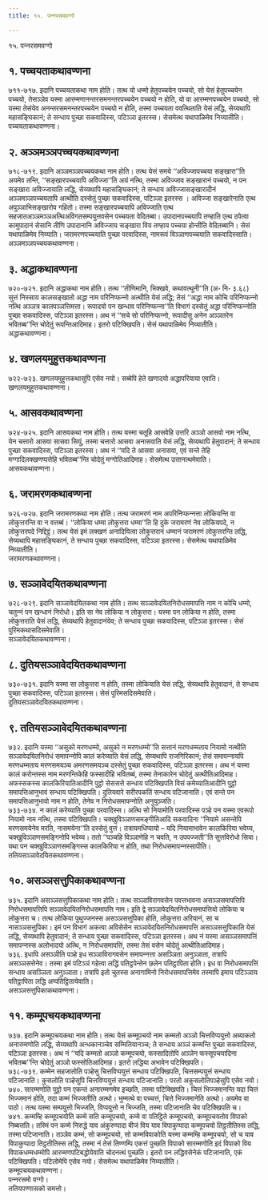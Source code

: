 ```yaml
---
title: १५. पन्‍नरसमवग्गो

---
```

१५. पन्‍नरसमवग्गो  


## १. पच्‍चयताकथावण्णना

७११-७१७. इदानि पच्‍चयताकथा नाम होति। तत्थ यो धम्मो हेतुपच्‍चयेन पच्‍चयो, सो येसं हेतुपच्‍चयेन पच्‍चयो, तेसञ्‍ञेव यस्मा आरम्मणानन्तरसमनन्तरपच्‍चयेन पच्‍चयो न होति, यो वा आरम्मणपच्‍चयेन पच्‍चयो, सो यस्मा तेसंयेव अनन्तरसमनन्तरपच्‍चयेन पच्‍चयो न होति, तस्मा पच्‍चयता ववत्थिताति येसं लद्धि, सेय्यथापि महासङ्घिकानं; ते सन्धाय पुच्छा सकवादिस्स, पटिञ्‍ञा इतरस्स। सेसमेत्थ यथापाळिमेव निय्यातीति।  
पच्‍चयताकथावण्णना।  


## २. अञ्‍ञमञ्‍ञपच्‍चयकथावण्णना

७१८-७१९. इदानि अञ्‍ञमञ्‍ञपच्‍चयकथा नाम होति। तत्थ येसं समये ‘‘अविज्‍जापच्‍चया सङ्खारा’’ति अयमेव तन्ति, ‘‘सङ्खारपच्‍चयापि अविज्‍जा’’ति अयं नत्थि, तस्मा अविज्‍जाव सङ्खारानं पच्‍चयो, न पन सङ्खारा अविज्‍जायाति लद्धि, सेय्यथापि महासङ्घिकानं; ते सन्धाय अविज्‍जासङ्खारादीनं अञ्‍ञमञ्‍ञपच्‍चयतापि अत्थीति दस्सेतुं पुच्छा सकवादिस्स, पटिञ्‍ञा इतरस्स । अविज्‍जा सङ्खारेनाति एत्थ अपुञ्‍ञाभिसङ्खारोव गहितो। तस्मा सङ्खारपच्‍चयापि अविज्‍जाति एत्थ सहजातअञ्‍ञमञ्‍ञअत्थिअविगतसम्पयुत्तवसेन पच्‍चयता वेदितब्बा। उपादानपच्‍चयापि तण्हाति एत्थ ठपेत्वा कामुपादानं सेसानि तीणि उपादानानि अविज्‍जाय सङ्खारा विय तण्हाय पच्‍चया होन्तीति वेदितब्बानि। सेसं यथापाळिमेव निय्याति। जरामरणपच्‍चयाति पुच्छा परवादिस्स, नामरूपं विञ्‍ञाणपच्‍चयाति सकवादिस्साति।  
अञ्‍ञमञ्‍ञपच्‍चयकथावण्णना।  


## ३. अद्धाकथावण्णना

७२०-७२१. इदानि अद्धाकथा नाम होति। तत्थ ‘‘तीणिमानि, भिक्खवे, कथावत्थूनी’’ति (अ॰ नि॰ ३.६८) सुत्तं निस्साय कालसङ्खातो अद्धा नाम परिनिप्फन्‍नो अत्थीति येसं लद्धि; तेसं ‘‘अद्धा नाम कोचि परिनिप्फन्‍नो नत्थि अञ्‍ञत्र कालपञ्‍ञत्तिमत्ता। रूपादयो पन खन्धाव परिनिप्फन्‍ना’’ति विभागं दस्सेतुं अद्धा परिनिप्फन्‍नोति पुच्छा सकवादिस्स, पटिञ्‍ञा इतरस्स। अथ नं ‘‘सचे सो परिनिप्फन्‍नो, रूपादीसु अनेन अञ्‍ञतरेन भवितब्ब’’न्ति चोदेतुं रूपन्तिआदिमाह। इतरो पटिक्खिपति। सेसं यथापाळिमेव निय्यातीति।  
अद्धाकथावण्णना।  


## ४. खणलयमुहुत्तकथावण्णना

७२२-७२३. खणलयमुहुत्तकथासुपि एसेव नयो। सब्बेपि हेते खणादयो अद्धापरियाया एवाति।  
खणलयमुहुत्तकथावण्णना।  


## ५. आसवकथावण्णना

७२४-७२५. इदानि आसवकथा नाम होति। तत्थ यस्मा चतूहि आसवेहि उत्तरि अञ्‍ञो आसवो नाम नत्थि, येन चत्तारो आसवा सासवा सियुं, तस्मा चत्तारो आसवा अनासवाति येसं लद्धि, सेय्यथापि हेतुवादानं; ते सन्धाय पुच्छा सकवादिस्स, पटिञ्‍ञा इतरस्स। अथ नं ‘‘यदि ते आसवा अनासवा, एवं सन्ते तेहि मग्गादिलक्खणप्पत्तेहि भवितब्ब’’न्ति चोदेतुं मग्गोतिआदिमाह। सेसमेत्थ उत्तानत्थमेवाति।  
आसवकथावण्णना।  


## ६. जरामरणकथावण्णना

७२६-७२७. इदानि जरामरणकथा नाम होति। तत्थ जरामरणं नाम अपरिनिप्फन्‍नत्ता लोकियन्ति वा लोकुत्तरन्ति वा न वत्तब्बं। ‘‘लोकिया धम्मा लोकुत्तरा धम्मा’’ति हि दुके जरामरणं नेव लोकियपदे, न लोकुत्तरपदे निद्दिट्ठं। तत्थ येसं इमं लक्खणं अनादियित्वा लोकुत्तरानं धम्मानं जरामरणं लोकुत्तरन्ति लद्धि, सेय्यथापि महासङ्घिकानं, ते सन्धाय पुच्छा सकवादिस्स, पटिञ्‍ञा इतरस्स। सेसमेत्थ यथापाळिमेव निय्यातीति।  
जरामरणकथावण्णना।  


## ७. सञ्‍ञावेदयितकथावण्णना

७२८-७२९. इदानि सञ्‍ञावेदयितकथा नाम होति। तत्थ सञ्‍ञावेदयितनिरोधसमापत्ति नाम न कोचि धम्मो, चतुन्‍नं पन खन्धानं निरोधो। इति सा नेव लोकिया न लोकुत्तरा। यस्मा पन लोकिया न होति, तस्मा लोकुत्तराति येसं लद्धि, सेय्यथापि हेतुवादानंयेव; ते सन्धाय पुच्छा सकवादिस्स, पटिञ्‍ञा इतरस्स। सेसं पुरिमकथासदिसमेवाति।  
सञ्‍ञावेदयितकथावण्णना।  


## ८. दुतियसञ्‍ञावेदयितकथावण्णना

७३०-७३१. इदानि यस्मा सा लोकुत्तरा न होति, तस्मा लोकियाति येसं लद्धि, सेय्यथापि हेतुवादानं, ते सन्धाय पुच्छा सकवादिस्स, पटिञ्‍ञा इतरस्स। सेसं पुरिमसदिसमेवाति।  
दुतियसञ्‍ञावेदयितकथावण्णना।  


## ९. ततियसञ्‍ञावेदयितकथावण्णना

७३२. इदानि यस्मा ‘‘असुको मरणधम्मो, असुको न मरणधम्मो’’ति सत्तानं मरणधम्मताय नियामो नत्थीति सञ्‍ञावेदयितनिरोधं समापन्‍नोपि कालं करेय्याति येसं लद्धि, सेय्यथापि राजगिरिकानं; तेसं समापन्‍नायपि मरणधम्मताय मरणसमयञ्‍च अमरणसमयञ्‍च दस्सेतुं पुच्छा सकवादिस्स, पटिञ्‍ञा इतरस्स। अथ नं यस्मा कालं करोन्तस्स नाम मरणन्तिकेहि फस्सादीहि भवितब्बं, तस्मा तेनाकारेन चोदेतुं अत्थीतिआदिमाह।  
अफस्सकस्स कालकिरियातिआदीनि पुट्ठो सेससत्ते सन्धाय पटिक्खिपति विसं कमेय्यातिआदीनि पुट्ठो समापत्तिआनुभावं सन्धाय पटिक्खिपति। दुतियवारे सरीरपकतिं सन्धाय पटिजानाति। एवं सन्ते पन समापत्तिआनुभावो नाम न होति, तेनेव न निरोधसमापन्‍नोति अनुयुञ्‍जति।  
७३३-७३४. न कालं करेय्याति पुच्छा परवादिस्स। अत्थि सो नियामोति परवादिस्स पञ्हे पन यस्मा एवरूपो नियामो नाम नत्थि, तस्मा पटिक्खिपति। चक्खुविञ्‍ञाणसमङ्गीतिआदि सकवादिना ‘‘नियामे असन्तेपि मरणसमयेनेव मरति, नासमयेना’’ति दस्सेतुं वुत्तं। तत्रायमधिप्पायो – यदि नियामाभावेन कालकिरिया भवेय्य, चक्खुविञ्‍ञाणसमङ्गिनोपि भवेय्य। ततो ‘‘पञ्‍चहि विञ्‍ञाणेहि न चवति, न उपपज्‍जती’’ति सुत्तविरोधो सिया। यथा पन चक्खुविञ्‍ञाणसमङ्गिस्स कालकिरिया न होति, तथा निरोधसमापन्‍नस्सापीति।  
ततियसञ्‍ञावेदयितकथावण्णना।  


## १०. असञ्‍ञसत्तुपिकाकथावण्णना

७३५. इदानि असञ्‍ञसत्तुपिकाकथा नाम होति। तत्थ सञ्‍ञाविरागवसेन पवत्तभावना असञ्‍ञसमापत्तिपि निरोधसमापत्तिपि सञ्‍ञावेदयितनिरोधसमापत्ति नाम। इति द्वे सञ्‍ञावेदयितनिरोधसमापत्तियो लोकिया च लोकुत्तरा च। तत्थ लोकिया पुथुज्‍जनस्स असञ्‍ञसत्तुपिका होति, लोकुत्तरा अरियानं, सा च नासञ्‍ञसत्तुपिका। इमं पन विभागं अकत्वा अविसेसेन सञ्‍ञावेदयितनिरोधसमापत्ति असञ्‍ञसत्तुपिकाति येसं लद्धि, सेय्यथापि हेतुवादानं; ते सन्धाय पुच्छा सकवादिस्स, पटिञ्‍ञा इतरस्स। अथ नं यस्मा असञ्‍ञसमापत्तिं समापन्‍नस्स अलोभादयो अत्थि, न निरोधसमापत्तिं, तस्मा तेसं वसेन चोदेतुं अत्थीतिआदिमाह।  
७३६. इधापि असञ्‍ञीति पञ्हे इध सञ्‍ञाविरागवसेन समापन्‍नत्ता असञ्‍ञिता अनुञ्‍ञाता, तत्रापि असञ्‍ञसत्तेनेव। तस्मा इमं पटिञ्‍ञं गहेत्वा लद्धिं पतिट्ठपेन्तेन छलेन पतिट्ठापिता होति। इध वा निरोधसमापत्तिं सन्धाय असञ्‍ञिता अनुञ्‍ञाता। तत्रापि इतो चुतस्स अनागामिनो निरोधसमापत्तिमेव तस्मापि इमाय पटिञ्‍ञाय पतिट्ठापिता लद्धि अप्पतिट्ठितायेवाति।  
असञ्‍ञसत्तुपिकाकथावण्णना।  


## ११. कम्मूपचयकथावण्णना

७३७. इदानि कम्मूपचयकथा नाम होति। तत्थ येसं कम्मूपचयो नाम कम्मतो अञ्‍ञो चित्तविप्पयुत्तो अब्याकतो अनारम्मणोति लद्धि, सेय्यथापि अन्धकानञ्‍चेव सम्मितियानञ्‍च; ते सन्धाय अञ्‍ञं कम्मन्ति पुच्छा सकवादिस्स, पटिञ्‍ञा इतरस्स। अथ नं ‘‘यदि कम्मतो अञ्‍ञो कम्मूपचयो, फस्सादितोपि अञ्‍ञेन फस्सूपचयादिना भवितब्ब’’न्ति चोदेतुं अञ्‍ञो फस्सोतिआदिमाह। इतरो लद्धिया अभावेन पटिक्खिपति।  
७३८-७३९. कम्मेन सहजातोति पञ्हेसु चित्तविप्पयुत्तं सन्धाय पटिक्खिपति, चित्तसम्पयुत्तं सन्धाय पटिजानाति। कुसलोति पञ्हेसुपि चित्तविप्पयुत्तं सन्धाय पटिजानाति। परतो अकुसलोतिपञ्हेसुपि एसेव नयो।  
७४०. सारम्मणोति पुट्ठो पन एकन्तं अनारम्मणमेव इच्छति, तस्मा पटिक्खिपति। चित्तं भिज्‍जमानन्ति यदा चित्तं भिज्‍जमानं होति, तदा कम्मं भिज्‍जतीति अत्थो। भुम्मत्थे वा पच्‍चत्तं, चित्ते भिज्‍जमानेति अत्थो। अयमेव वा पाठो। तत्थ यस्मा सम्पयुत्तो भिज्‍जति, विप्पयुत्तो न भिज्‍जति, तस्मा पटिजानाति चेव पटिक्खिपति च।  
७४१. कम्मम्हि कम्मूपचयोति कम्मे सति कम्मूपचयो, कम्मे वा पतिट्ठिते कम्मूपचयो, कम्मूपचयतोव विपाको निब्बत्तति। तस्मिं पन कम्मे निरुद्धे याव अंकुरुप्पादा बीजं विय याव विपाकुप्पादा कम्मूपचयो तिट्ठतीतिस्स लद्धि, तस्मा पटिजानाति। तञ्‍ञेव कम्मं, सो कम्मूपचयो, सो कम्मविपाकोति यस्मा कम्मम्हि कम्मूपचयो, सो च याव विपाकुप्पादा तिट्ठतीतिस्स लद्धि, तस्मा नं तेसं तिण्णम्पि एकत्तं पुच्छति विपाको सारम्मणोति इदं विपाको विय विपाकधम्मधम्मोपि आरम्मणपटिबद्धोयेवाति चोदनत्थं पुच्छति। इतरो पन लद्धिवसेनेकं पटिजानाति, एकं पटिक्खिपति। पटिलोमेपि एसेव नयो। सेसमेत्थ यथापाळिमेव निय्यातीति।  
कम्मूपचयकथावण्णना।  
पन्‍नरसमो वग्गो।  
ततियपण्णासको समत्तो।  